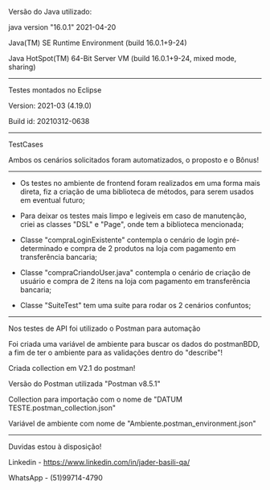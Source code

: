 Versão do Java utilizado: 

java version "16.0.1" 2021-04-20 

Java(TM) SE Runtime Environment (build 16.0.1+9-24) 

Java HotSpot(TM) 64-Bit Server VM (build 16.0.1+9-24, mixed mode, sharing) 

------------------------------------- 

Testes montados no Eclipse 

Version: 2021-03 (4.19.0) 

Build id: 20210312-0638 

------------------------------------- 

  TestCases 

 Ambos os cenários solicitados foram automatizados, o proposto e o Bônus! 

 ------------------------------------- 

* Os testes no ambiente de frontend foram realizados em uma forma mais direta, fiz a criação de uma biblioteca de métodos, para serem usados em eventual futuro;  

* Para deixar os testes mais limpo e legiveis em caso de manutenção, criei as classes "DSL" e "Page", onde tem a biblioteca mencionada; 

* Classe "compraLoginExistente" contempla o cenário de login pré-determinado e compra de 2 produtos na loja com pagamento em transferência bancaria; 

* Classe "compraCriandoUser.java" contempla o cenário de criação de usuário e compra de 2 itens na loja com pagamento em transferência bancaria; 

* Classe "SuiteTest" tem uma suite para rodar os 2 cenários confuntos;
  
------------------------------------- 

Nos testes de API foi utilizado o Postman para automação 

Foi criada uma variável de ambiente para buscar os dados do postmanBDD, a fim de ter o ambiente para as validações dentro do "describe"! 

Criada collection em V2.1 do postman! 

Versão do Postman utilizada "Postman v8.5.1" 

Collection para importação com o nome de "DATUM TESTE.postman_collection.json" 

Variável de ambiente com nome de "Ambiente.postman_environment.json"  

------------------------------------- 
Duvidas estou à disposição! 

Linkedin - https://www.linkedin.com/in/jader-basili-qa/ 

WhatsApp - (51)99714-4790 
